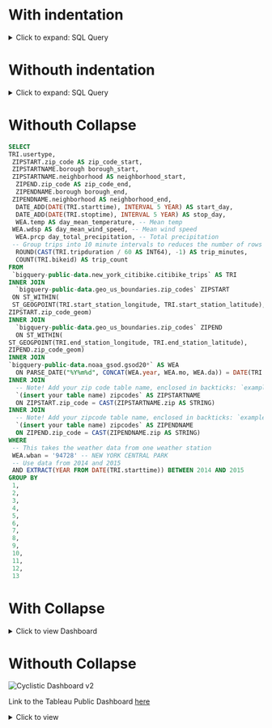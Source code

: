 # With indentation

<details><summary>Click to expand: SQL Query</summary>
  
  ```sql
    SELECT
    TRI.usertype,
     ZIPSTART.zip_code AS zip_code_start,
     ZIPSTARTNAME.borough borough_start,
     ZIPSTARTNAME.neighborhood AS neighborhood_start,
      ZIPEND.zip_code AS zip_code_end,
      ZIPENDNAME.borough borough_end,
     ZIPENDNAME.neighborhood AS neighborhood_end,
      DATE_ADD(DATE(TRI.starttime), INTERVAL 5 YEAR) AS start_day,
      DATE_ADD(DATE(TRI.stoptime), INTERVAL 5 YEAR) AS stop_day,
      WEA.temp AS day_mean_temperature, -- Mean temp
     WEA.wdsp AS day_mean_wind_speed, -- Mean wind speed
      WEA.prcp day_total_precipitation, -- Total precipitation
     -- Group trips into 10 minute intervals to reduces the number of rows
      ROUND(CAST(TRI.tripduration / 60 AS INT64), -1) AS trip_minutes,
      COUNT(TRI.bikeid) AS trip_count
    FROM
     `bigquery-public-data.new_york_citibike.citibike_trips` AS TRI
    INNER JOIN
      `bigquery-public-data.geo_us_boundaries.zip_codes` ZIPSTART
     ON ST_WITHIN(
     ST_GEOGPOINT(TRI.start_station_longitude, TRI.start_station_latitude),
    ZIPSTART.zip_code_geom)
    INNER JOIN
      `bigquery-public-data.geo_us_boundaries.zip_codes` ZIPEND
      ON ST_WITHIN(
    ST_GEOGPOINT(TRI.end_station_longitude, TRI.end_station_latitude),
    ZIPEND.zip_code_geom)
    INNER JOIN
    `bigquery-public-data.noaa_gsod.gsod20*` AS WEA
      ON PARSE_DATE("%Y%m%d", CONCAT(WEA.year, WEA.mo, WEA.da)) = DATE(TRI.starttime)
    INNER JOIN
      -- Note! Add your zip code table name, enclosed in backticks: `example_table`
      `(insert your table name) zipcodes` AS ZIPSTARTNAME
      ON ZIPSTART.zip_code = CAST(ZIPSTARTNAME.zip AS STRING)
    INNER JOIN
      -- Note! Add your zipcode table name, enclosed in backticks: `example_table`
      `(insert your table name) zipcodes` AS ZIPENDNAME
      ON ZIPEND.zip_code = CAST(ZIPENDNAME.zip AS STRING)
    WHERE
     -- This takes the weather data from one weather station
     WEA.wban = '94728' -- NEW YORK CENTRAL PARK
     -- Use data from 2014 and 2015
     AND EXTRACT(YEAR FROM DATE(TRI.starttime)) BETWEEN 2014 AND 2015
    GROUP BY
     1, 
     2,
      3,
      4,
      5,
      6,
      7,
      8,
      9,
      10,
      11,
      12,
      13
  ```

</details>


# Withouth indentation

<details>
  <summary>Click to expand: SQL Query</summary>
  
```sql
SELECT
TRI.usertype,
 ZIPSTART.zip_code AS zip_code_start,
 ZIPSTARTNAME.borough borough_start,
 ZIPSTARTNAME.neighborhood AS neighborhood_start,
  ZIPEND.zip_code AS zip_code_end,
  ZIPENDNAME.borough borough_end,
 ZIPENDNAME.neighborhood AS neighborhood_end,
  DATE_ADD(DATE(TRI.starttime), INTERVAL 5 YEAR) AS start_day,
  DATE_ADD(DATE(TRI.stoptime), INTERVAL 5 YEAR) AS stop_day,
  WEA.temp AS day_mean_temperature, -- Mean temp
 WEA.wdsp AS day_mean_wind_speed, -- Mean wind speed
  WEA.prcp day_total_precipitation, -- Total precipitation
 -- Group trips into 10 minute intervals to reduces the number of rows
  ROUND(CAST(TRI.tripduration / 60 AS INT64), -1) AS trip_minutes,
  COUNT(TRI.bikeid) AS trip_count
FROM
 `bigquery-public-data.new_york_citibike.citibike_trips` AS TRI
INNER JOIN
  `bigquery-public-data.geo_us_boundaries.zip_codes` ZIPSTART
 ON ST_WITHIN(
 ST_GEOGPOINT(TRI.start_station_longitude, TRI.start_station_latitude),
ZIPSTART.zip_code_geom)
INNER JOIN
  `bigquery-public-data.geo_us_boundaries.zip_codes` ZIPEND
  ON ST_WITHIN(
ST_GEOGPOINT(TRI.end_station_longitude, TRI.end_station_latitude),
ZIPEND.zip_code_geom)
INNER JOIN
`bigquery-public-data.noaa_gsod.gsod20*` AS WEA
  ON PARSE_DATE("%Y%m%d", CONCAT(WEA.year, WEA.mo, WEA.da)) = DATE(TRI.starttime)
INNER JOIN
  -- Note! Add your zip code table name, enclosed in backticks: `example_table`
  `(insert your table name) zipcodes` AS ZIPSTARTNAME
  ON ZIPSTART.zip_code = CAST(ZIPSTARTNAME.zip AS STRING)
INNER JOIN
  -- Note! Add your zipcode table name, enclosed in backticks: `example_table`
  `(insert your table name) zipcodes` AS ZIPENDNAME
  ON ZIPEND.zip_code = CAST(ZIPENDNAME.zip AS STRING)
WHERE
 -- This takes the weather data from one weather station
 WEA.wban = '94728' -- NEW YORK CENTRAL PARK
 -- Use data from 2014 and 2015
 AND EXTRACT(YEAR FROM DATE(TRI.starttime)) BETWEEN 2014 AND 2015
GROUP BY
 1, 
 2,
  3,
  4,
  5,
  6,
  7,
  8,
  9,
  10,
  11,
  12,
  13
```

</details>

# Withouth Collapse

```sql
SELECT
TRI.usertype,
 ZIPSTART.zip_code AS zip_code_start,
 ZIPSTARTNAME.borough borough_start,
 ZIPSTARTNAME.neighborhood AS neighborhood_start,
  ZIPEND.zip_code AS zip_code_end,
  ZIPENDNAME.borough borough_end,
 ZIPENDNAME.neighborhood AS neighborhood_end,
  DATE_ADD(DATE(TRI.starttime), INTERVAL 5 YEAR) AS start_day,
  DATE_ADD(DATE(TRI.stoptime), INTERVAL 5 YEAR) AS stop_day,
  WEA.temp AS day_mean_temperature, -- Mean temp
 WEA.wdsp AS day_mean_wind_speed, -- Mean wind speed
  WEA.prcp day_total_precipitation, -- Total precipitation
 -- Group trips into 10 minute intervals to reduces the number of rows
  ROUND(CAST(TRI.tripduration / 60 AS INT64), -1) AS trip_minutes,
  COUNT(TRI.bikeid) AS trip_count
FROM
 `bigquery-public-data.new_york_citibike.citibike_trips` AS TRI
INNER JOIN
  `bigquery-public-data.geo_us_boundaries.zip_codes` ZIPSTART
 ON ST_WITHIN(
 ST_GEOGPOINT(TRI.start_station_longitude, TRI.start_station_latitude),
ZIPSTART.zip_code_geom)
INNER JOIN
  `bigquery-public-data.geo_us_boundaries.zip_codes` ZIPEND
  ON ST_WITHIN(
ST_GEOGPOINT(TRI.end_station_longitude, TRI.end_station_latitude),
ZIPEND.zip_code_geom)
INNER JOIN
`bigquery-public-data.noaa_gsod.gsod20*` AS WEA
  ON PARSE_DATE("%Y%m%d", CONCAT(WEA.year, WEA.mo, WEA.da)) = DATE(TRI.starttime)
INNER JOIN
  -- Note! Add your zip code table name, enclosed in backticks: `example_table`
  `(insert your table name) zipcodes` AS ZIPSTARTNAME
  ON ZIPSTART.zip_code = CAST(ZIPSTARTNAME.zip AS STRING)
INNER JOIN
  -- Note! Add your zipcode table name, enclosed in backticks: `example_table`
  `(insert your table name) zipcodes` AS ZIPENDNAME
  ON ZIPEND.zip_code = CAST(ZIPENDNAME.zip AS STRING)
WHERE
 -- This takes the weather data from one weather station
 WEA.wban = '94728' -- NEW YORK CENTRAL PARK
 -- Use data from 2014 and 2015
 AND EXTRACT(YEAR FROM DATE(TRI.starttime)) BETWEEN 2014 AND 2015
GROUP BY
 1,
 2,
 3,
 4,
 5,
 6,
 7,
 8,
 9,
 10,
 11,
 12,
 13
```

# With Collapse

<details>
<summary>Click to view Dashboard</summary>

![Cyclistic Dashboard v2](https://github.com/user-attachments/assets/31ed35a7-31b9-40c4-b3c0-885e360478ab)

[Link to the Tableau Public Dashboard](https://public.tableau.com/views/Activity-BuildadashboardforCyclistic/1stDashboard?:language=en-US&publish=yes&:sid=&:redirect=auth&:display_count=n&:origin=viz_share_link)

</details>

# Withouth Collapse

![Cyclistic Dashboard v2](https://github.com/user-attachments/assets/31ed35a7-31b9-40c4-b3c0-885e360478ab)


[dashboard]: https://public.tableau.com/views/Activity-BuildadashboardforCyclistic/1stDashboard?:language=en-US&publish=yes&:sid=&:redirect=auth&:display_count=n&:origin=viz_share_link

Link to the Tableau Public Dashboard [here][dashboard]

<div markdown="1">
  
<details>
  <summary>Click to view</summary>
  
  ![Cyclistic Dashboard v2](https://github.com/user-attachments/assets/31ed35a7-31b9-40c4-b3c0-885e360478ab)

```sql
SELECT
TRI.usertype
```
</details>
